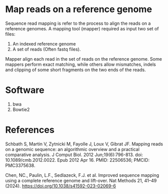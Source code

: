 # Map reads on a reference genome
Sequence read mapping is  refer to the process to align the reads on a reference genomes. 
A  mapping  tool (mapper) required as input two set of files:
1. An indexed reference genome
2. A set of reads (Often fastq files). 

Mapper align each read in the set of reads on the reference genome. Some mappers perform exact matching, while others allow  mismatches, indels and clipping of some short fragments on the two ends of the reads.


# Software 
1. bwa
2. Bowtie2 























# References
Schbath S, Martin V, Zytnicki M, Fayolle J, Loux V, Gibrat JF. Mapping reads on a genomic sequence: an algorithmic overview and a practical comparative analysis. J Comput Biol. 2012 Jun;19(6):796-813. doi: 10.1089/cmb.2012.0022. Epub 2012 Apr 16. PMID: 22506536; PMCID: PMC3375638.

Chen, NC., Paulin, L.F., Sedlazeck, F.J. et al. Improved sequence mapping using a complete reference genome and lift-over. Nat Methods 21, 41–49 (2024). https://doi.org/10.1038/s41592-023-02069-6